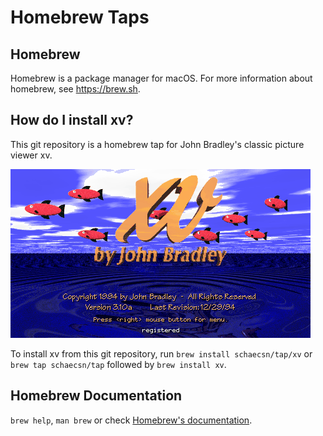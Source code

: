 # Homebrew Taps

## Homebrew

Homebrew is a package manager for macOS. For more information about homebrew, see https://brew.sh.


## How do I install xv?

This git repository is a homebrew tap for John Bradley's classic picture viewer xv.

![xv screenshot](./assets/xv.png)

To install xv from this git repository, run `brew install schaecsn/tap/xv` or `brew tap schaecsn/tap` followed by `brew install xv`.


## Homebrew Documentation

`brew help`, `man brew` or check [Homebrew's documentation](https://docs.brew.sh).
